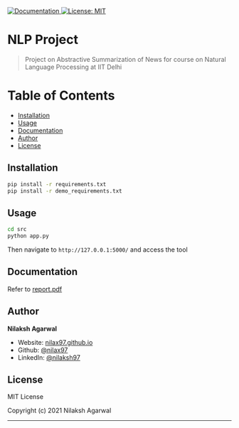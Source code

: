 [![Documentation](https://img.shields.io/badge/documentation-yes-brightgreen.svg) ](report.pdf) [![License: MIT](https://img.shields.io/badge/License-MIT-yellow.svg)](LICENSE)

# NLP Project

> Project on Abstractive Summarization of News for course on Natural Language Processing at IIT Delhi

Table of Contents
=================

* [Installation](#installation)
* [Usage](#usage)
* [Documentation](#documentation)
* [Author](#author)
* [License](#license)

## Installation

```sh
pip install -r requirements.txt
pip install -r demo_requirements.txt
```

## Usage

```sh
cd src
python app.py
```

Then navigate to `http://127.0.0.1:5000/` and access the tool

## Documentation

Refer to <a href="https://github.com/nilax97/NLP-Project/blob/master/report.pdf" target="_blank"> report.pdf  </a>

## Author

**Nilaksh Agarwal**

* Website: [nilax97.github.io](https://nilax97.github.io/)
* Github: [@nilax97](https://github.com/nilax97)
* LinkedIn: [@nilaksh97](https://linkedin.com/in/nilaksh97)

## License
 
MIT License

Copyright (c) 2021 Nilaksh Agarwal

***